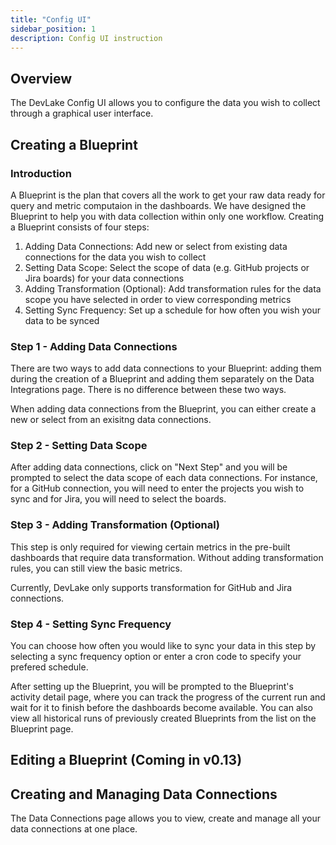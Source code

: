 ```yaml
---
title: "Config UI"
sidebar_position: 1
description: Config UI instruction
---
```


## Overview
The DevLake Config UI allows you to configure the data you wish to collect through a graphical user interface. 

## Creating a Blueprint

### Introduction
A Blueprint is the plan that covers all the work to get your raw data ready for query and metric computaion in the dashboards. We have designed the Blueprint to help you with data collection within only one workflow. Creating a Blueprint consists of four steps:

1. Adding Data Connections: Add new or select from existing data connections for the data you wish to collect
2. Setting Data Scope: Select the scope of data (e.g. GitHub projects or Jira boards) for your data connections
3. Adding Transformation (Optional): Add transformation rules for the data scope you have selected in order to view corresponding metrics
4. Setting Sync Frequency: Set up a schedule for how often you wish your data to be synced

### Step 1 - Adding Data Connections
There are two ways to add data connections to your Blueprint: adding them during the creation of a Blueprint and adding them separately on the Data Integrations page. There is no difference between these two ways.

When adding data connections from the Blueprint, you can either create a new or select from an exisitng data connections. 

### Step 2 - Setting Data Scope
After adding data connections, click on "Next Step" and you will be prompted to select the data scope of each data connections. For instance, for a GitHub connection, you will need to enter the projects you wish to sync and for Jira, you will need to select the boards.

### Step 3 - Adding Transformation (Optional)
This step is only required for viewing certain metrics in the pre-built dashboards that require data transformation. Without adding transformation rules, you can still view the basic metrics. 

Currently, DevLake only supports transformation for GitHub and Jira connections.


### Step 4 - Setting Sync Frequency
You can choose how often you would like to sync your data in this step by selecting a sync frequency option or enter a cron code to specify your prefered schedule.

After setting up the Blueprint, you will be prompted to the Blueprint's activity detail page, where you can track the progress of the current run and wait for it to finish before the dashboards become available. You can also view all historical runs of previously created Blueprints from the list on the Blueprint page.

## Editing a Blueprint (Coming in v0.13)

## Creating and Managing Data Connections
The Data Connections page allows you to view, create and manage all your data connections at one place. 
